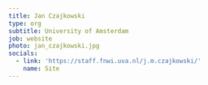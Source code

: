 ```yaml
---
title: Jan Czajkowski
type: org
subtitle: University of Amsterdam
job: website
photo: jan_czajkowski.jpg
socials:
  - link: 'https://staff.fnwi.uva.nl/j.m.czajkowski/'
    name: Site
---
```

